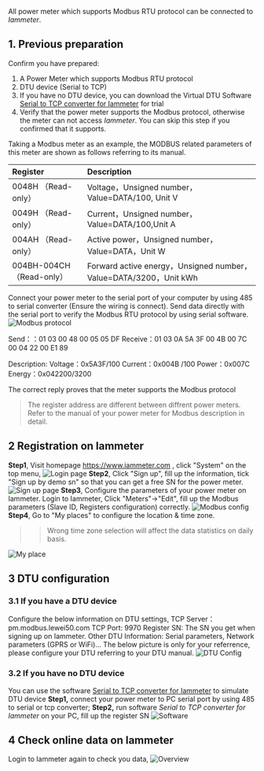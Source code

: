 <toc>


All power meter which supports Modbus RTU protocol can be connected to *Iammeter*. 

## 1. Previous preparation
Confirm you have prepared:
1. A Power Meter which supports Modbus RTU protocol
2. DTU device (Serial to TCP)
3. If you have no DTU device, you can download the Virtual DTU Software [Serial to TCP converter for Iammeter][0] for trial
4. Verify that the power meter supports the Modbus protocol, otherwise the meter can not access *Iammeter*. You can skip this step if you confirmed that it supports.

Taking a Modbus meter as an example, the MODBUS related parameters of this meter are shown as follows referring to its manual.

| Register | Description |
| :--- | :--- |
| 0048H （Read-only） | Voltage，Unsigned number，Value=DATA/100, Unit V |
| 0049H （Read-only） | Current，Unsigned number，Value=DATA/100,Unit A |
| 004AH （Read-only） | Active power，Unsigned number，Value=DATA，Unit W |
| 004BH-004CH（Read-only） | Forward active energy，Unsigned number，Value=DATA/3200，Unit kWh |

Connect your power meter to the serial port of your computer by using 485 to serial converter (Ensure the wiring is connect). Send data directly with the serial port to verify the Modbus RTU protocol by using serial software.
![Modbus protocol][D]

Send：：01 03 00 48 00 05 05 DF
Receive：01 03 0A 5A 3F 00 4B 00 7C 00 04 22 00 E1 89

Description:
Voltage：0x5A3F/100
Current：0x004B /100
Power：0x007C
Energy：0x042200/3200

The correct reply proves that the meter supports the Modbus protocol

> The register address are different between diffrent power meters. Refer to the manual of your power meter for Modbus description in detail.

## 2 Registration on Iammeter
**Step1**, Visit homepage https://www.iammeter.com , click "System" on the top menu, 
![Login page][1]
**Step2**, Click "Sign up", fill up the information, tick "Sign up by demo sn" so that you can get a free SN for the power meter.
![Sign up page][2]
**Step3**, Configure the parameters of your power meter on Iammeter. 
Login to Iammeter, Click "Meters"->"Edit", fill up the Modbus parameters (Slave ID, Registers configuration) correctly.
![Modbus config][3]
**Step4**, Go to "My places" to configure the location & time zone. 

> > Wrong time zone selection will affect the data statistics on daily basis.

![My place][4]

## 3 DTU configuration
### 3.1 If you have a DTU device
Configure the below information on DTU settings,
TCP Server： pm.modbus.lewei50.com
TCP Port: 9970
Register SN: The SN you get when signing up on Iammeter.
Other DTU Information: Serial parameters, Network parameters (GPRS or WiFi)...
The below picture is only for your referrence, please configure your DTU referring to your DTU manual.
![DTU Config][5]
### 3.2 If you have no DTU device
You can use the software [Serial to TCP converter for Iammeter][0] to simulate DTU device
**Step1,** connect your power meter to PC serial port by using 485 to serial or tcp converter;
**Step2,** run software *Serial to TCP converter for Iammeter* on your PC, fill up the register SN 
![Software][6]
## 4 Check online data on Iammeter
Login to Iammeter again to check you data,
![Overview][7]

[0]:http://leweidoc.oss-cn-hangzhou.aliyuncs.com/lewei50/software/Serial%20To%20TCP%20Converter%20for%20Iammeter.zip
[1]:http://leweidoc.oss-cn-hangzhou.aliyuncs.com/lewei50/img/iammeter-lewei50-20170818-1.jpg
[2]:http://leweidoc.oss-cn-hangzhou.aliyuncs.com/lewei50/img/iammeter-lewei50-20170818-2.jpg
[3]:http://leweidoc.oss-cn-hangzhou.aliyuncs.com/lewei50/img/iammeter-lewei50-20170818-5.jpg
[4]:http://leweidoc.oss-cn-hangzhou.aliyuncs.com/lewei50/img/iammeter-lewei50-20170818-6.jpg
[5]: http://leweidoc.oss-cn-hangzhou.aliyuncs.com/lewei50/img/iammeter-lewei50-20180105-3.jpg
[6]: http://leweidoc.oss-cn-hangzhou.aliyuncs.com/lewei50/img/iammeter-lewei50-20180105-2.jpg
[7]: http://leweidoc.oss-cn-hangzhou.aliyuncs.com/lewei50/img/iammeter-lewei50-20180105-4.png


[D]:http://leweidoc.oss-cn-hangzhou.aliyuncs.com/lewei50/img/DTU-laoliu-20170509-1.jpg
